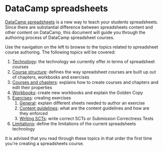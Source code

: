 # DataCamp spreadsheets

[DataCamp spreadsheets](https://spreadsheets.datacamp.com) is a new way to teach your students
spreadsheets. Since there are substantial difference between spreadsheets content and other content
on DataCamp, this document will guide you through the authoring process of DataCamp spreadsheet
courses.

Use the navigation on the left to browse to the topics related to spreadsheet course authoring. The
following topics will be covered:

1. [Technology](technology.md): the technology we currently offer in terms of spreadsheet courses
1. [Course structure](course-structure.md): defines the way spreadsheet courses are built up out of
   chapters, workbooks and exercises
1. [Courses and chapters](courses-and-chapters.md): explains how to create courses and chapters and
   edit their properties
1. [Workbooks](workbooks.md): create new workbooks and explain the Golden Copy
1. [Exercises](exercises.md): creating exercises
   1. [General](exercises/general.md): explain different sheets needed to author an exercise
   1. [Content guidelines](exercises/content-guidelines.md): what are the content guidelines and how
      are they enforced
   1. [Writing SCTs](exercises/writing-scts.md): write correct SCTs or Submission Correctness Tests
1. [Limitations](limitations.md): define the limitations of the current spreadsheets technology

It is advised that you read through these topics in that order the first time you're creating a
spreadsheets course.
